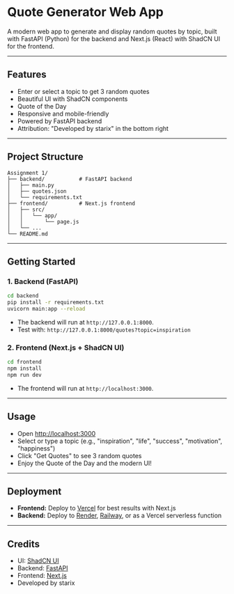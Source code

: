 # Quote Generator Web App

A modern web app to generate and display random quotes by topic, built with FastAPI (Python) for the backend and Next.js (React) with ShadCN UI for the frontend.

---

## Features
- Enter or select a topic to get 3 random quotes
- Beautiful UI with ShadCN components
- Quote of the Day
- Responsive and mobile-friendly
- Powered by FastAPI backend
- Attribution: "Developed by starix" in the bottom right

---

## Project Structure

```
Assignment 1/
├── backend/           # FastAPI backend
│   ├── main.py
│   ├── quotes.json
│   └── requirements.txt
├── frontend/          # Next.js frontend
│   ├── src/
│   │   └── app/
│   │       └── page.js
│   └── ...
└── README.md
```

---

## Getting Started

### 1. Backend (FastAPI)

```sh
cd backend
pip install -r requirements.txt
uvicorn main:app --reload
```
- The backend will run at `http://127.0.0.1:8000`.
- Test with: `http://127.0.0.1:8000/quotes?topic=inspiration`

### 2. Frontend (Next.js + ShadCN UI)

```sh
cd frontend
npm install
npm run dev
```
- The frontend will run at `http://localhost:3000`.

---

## Usage
- Open [http://localhost:3000](http://localhost:3000)
- Select or type a topic (e.g., "inspiration", "life", "success", "motivation", "happiness")
- Click "Get Quotes" to see 3 random quotes
- Enjoy the Quote of the Day and the modern UI!

---

## Deployment
- **Frontend:** Deploy to [Vercel](https://vercel.com/) for best results with Next.js
- **Backend:** Deploy to [Render](https://render.com/), [Railway](https://railway.app/), or as a Vercel serverless function

---

## Credits
- UI: [ShadCN UI](https://ui.shadcn.com/)
- Backend: [FastAPI](https://fastapi.tiangolo.com/)
- Frontend: [Next.js](https://nextjs.org/)
- Developed by starix 